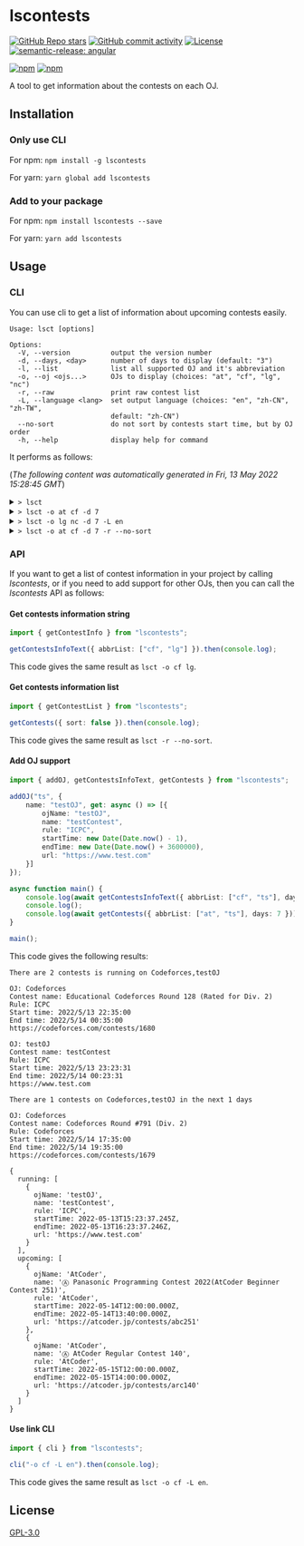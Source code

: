 # lscontests

[![GitHub Repo stars](https://img.shields.io/github/stars/StableAgOH/lscontests?style=social)](https://github.com/StableAgOH/lscontests)
[![GitHub commit activity](https://img.shields.io/github/commit-activity/m/StableAgOH/lscontests?logo=github)](https://github.com/StableAgOH/lscontests)
[![License](https://img.shields.io/github/license/StableAgOH/lscontests)](https://github.com/StableAgOH/lscontests)
[![semantic-release: angular](https://img.shields.io/badge/semantic--release-angular-e10079?logo=semantic-release)](https://github.com/semantic-release/semantic-release)

[![npm](https://img.shields.io/npm/v/lscontests?logo=npm)](https://www.npmjs.com/package/lscontests)
[![npm](https://img.shields.io/npm/dw/lscontests?logo=npm)](https://www.npmjs.com/package/lscontests)

A tool to get information about the contests on each OJ.

## Installation

### Only use CLI

For npm: `npm install -g lscontests`

For yarn: `yarn global add lscontests`

### Add to your package

For npm: `npm install lscontests --save`

For yarn: `yarn add lscontests`

## Usage

### CLI

You can use cli to get a list of information about upcoming contests easily.

<!-- block_help begin -->
```text
Usage: lsct [options]

Options:
  -V, --version          output the version number
  -d, --days, <day>      number of days to display (default: "3")
  -l, --list             list all supported OJ and it's abbreviation
  -o, --oj <ojs...>      OJs to display (choices: "at", "cf", "lg", "nc")
  -r, --raw              print raw contest list
  -L, --language <lang>  set output language (choices: "en", "zh-CN", "zh-TW",
                         default: "zh-CN")
  --no-sort              do not sort by contests start time, but by OJ order
  -h, --help             display help for command
```
<!-- block_help end -->

It performs as follows:

<!-- block_cli begin -->
(*The following content was automatically generated in Fri, 13 May 2022 15:28:45 GMT*)

<details>
<summary> <code>> lsct </code> </summary>

```text
在 AtCoder,Codeforces,Luogu,NowCoder 上有 3 场正在进行的比赛

比赛平台: NowCoder
比赛名称：牛客竞赛博弈专题班 Sprague-Grundy 函数（SG 函数、图游戏、Nim 和）
赛制: ICPC
开始时间: 5/13/2022, 04:00:00
结束时间: 5/21/2022, 13:00:00
https://ac.nowcoder.com/acm/contest/34655

比赛平台: NowCoder
比赛名称: 2022 图论班第一章图匹配例题与习题
赛制: ICPC
开始时间: 5/13/2022, 06:00:00
结束时间: 5/30/2022, 08:00:00
https://ac.nowcoder.com/acm/contest/34649

比赛平台: Codeforces
比赛名称: Educational Codeforces Round 128 (Rated for Div. 2)
赛制: ICPC
开始时间: 5/13/2022, 14:35:00
结束时间: 5/13/2022, 16:35:00
https://codeforces.com/contests/1680

接下来的 3 天内在 AtCoder,Codeforces,Luogu,NowCoder 上有 8 场比赛

比赛平台: NowCoder
比赛名称：第二届天元编程邀请赛（提高组）
赛制: IOI
开始时间: 5/14/2022, 04:30:00
结束时间: 5/14/2022, 09:00:00
https://ac.nowcoder.com/acm/contest/33335

比赛平台: NowCoder
比赛名称：第二届天元编程邀请赛（普及组）
赛制: IOI
开始时间: 5/14/2022, 04:30:00
结束时间: 5/14/2022, 08:00:00
https://ac.nowcoder.com/acm/contest/33341

比赛平台: NowCoder
比赛名称：第十八届西南科技大学 ACM 程序设计竞赛（同步赛）
赛制: ICPC
开始时间: 5/14/2022, 05:00:00
结束时间: 5/14/2022, 10:00:00
https://ac.nowcoder.com/acm/contest/33540

比赛平台: Luogu
比赛名称: 【LGR-109】洛谷 5 月月赛 II & Windy Round 6
赛制: IOI
开始时间: 5/14/2022, 06:00:00
结束时间: 5/14/2022, 10:00:00
https://www.luogu.com.cn/contest/68326

比赛平台: Codeforces
比赛名称: Codeforces Round #791 (Div. 2)
赛制: Codeforces
开始时间: 5/14/2022, 09:35:00
结束时间: 5/14/2022, 11:35:00
https://codeforces.com/contests/1679

比赛平台: AtCoder
比赛名称: Ⓐ Panasonic Programming Contest 2022 (AtCoder Beginner Contest 251)
赛制: AtCoder
开始时间: 5/14/2022, 12:00:00
结束时间: 5/14/2022, 13:40:00
https://atcoder.jp/contests/abc251

比赛平台: Luogu
比赛名称: 「WHOI」Round 1
赛制: IOI
开始时间: 5/15/2022, 06:00:00
结束时间: 5/15/2022, 10:00:00
https://www.luogu.com.cn/contest/67377

比赛平台: AtCoder
比赛名称: Ⓐ AtCoder Regular Contest 140
赛制: AtCoder
开始时间: 5/15/2022, 12:00:00
结束时间: 5/15/2022, 14:00:00
https://atcoder.jp/contests/arc140
```

</details>

<details>
<summary> <code>> lsct -o at cf -d 7</code> </summary>

```text
在 AtCoder,Codeforces 上有 1 场正在进行的比赛

比赛平台: Codeforces
比赛名称: Educational Codeforces Round 128 (Rated for Div. 2)
赛制: ICPC
开始时间: 5/13/2022, 14:35:00
结束时间: 5/13/2022, 16:35:00
https://codeforces.com/contests/1680

接下来的 7 天内在 AtCoder,Codeforces 上有 3 场比赛

比赛平台: Codeforces
比赛名称: Codeforces Round #791 (Div. 2)
赛制: Codeforces
开始时间: 5/14/2022, 09:35:00
结束时间: 5/14/2022, 11:35:00
https://codeforces.com/contests/1679

比赛平台: AtCoder
比赛名称: Ⓐ Panasonic Programming Contest 2022 (AtCoder Beginner Contest 251)
赛制: AtCoder
开始时间: 5/14/2022, 12:00:00
结束时间: 5/14/2022, 13:40:00
https://atcoder.jp/contests/abc251

比赛平台: AtCoder
比赛名称: Ⓐ AtCoder Regular Contest 140
赛制: AtCoder
开始时间: 5/15/2022, 12:00:00
结束时间: 5/15/2022, 14:00:00
https://atcoder.jp/contests/arc140
```

</details>

<details>
<summary> <code>> lsct -o lg nc -d 7 -L en</code> </summary>

```text
There are 2 contests is running on Luogu,NowCoder

OJ: NowCoder
Contest name: 牛客竞赛博弈专题班 Sprague-Grundy 函数（SG 函数、图游戏、Nim 和）
Rule: ICPC
Start time: 5/13/2022, 04:00:00
End time: 5/21/2022, 13:00:00
https://ac.nowcoder.com/acm/contest/34655

OJ: NowCoder
Contest name: 2022 图论班第一章图匹配例题与习题
Rule: ICPC
Start time: 5/13/2022, 06:00:00
End time: 5/30/2022, 08:00:00
https://ac.nowcoder.com/acm/contest/34649

There are 5 contests on Luogu,NowCoder in the next 7 days

OJ: NowCoder
Contest name: 第二届天元编程邀请赛（提高组）
Rule: IOI
Start time: 5/14/2022, 04:30:00
End time: 5/14/2022, 09:00:00
https://ac.nowcoder.com/acm/contest/33335

OJ: NowCoder
Contest name: 第二届天元编程邀请赛（普及组）
Rule: IOI
Start time: 5/14/2022, 04:30:00
End time: 5/14/2022, 08:00:00
https://ac.nowcoder.com/acm/contest/33341

OJ: NowCoder
Contest name: 第十八届西南科技大学 ACM 程序设计竞赛（同步赛）
Rule: ICPC
Start time: 5/14/2022, 05:00:00
End time: 5/14/2022, 10:00:00
https://ac.nowcoder.com/acm/contest/33540

OJ: Luogu
Contest name: 【LGR-109】洛谷 5 月月赛 II & Windy Round 6
Rule: IOI
Start time: 5/14/2022, 06:00:00
End time: 5/14/2022, 10:00:00
https://www.luogu.com.cn/contest/68326

OJ: Luogu
Contest name: 「WHOI」Round 1
Rule: IOI
Start time: 5/15/2022, 06:00:00
End time: 5/15/2022, 10:00:00
https://www.luogu.com.cn/contest/67377
```

</details>

<details>
<summary> <code>> lsct -o at cf -d 7 -r --no-sort</code> </summary>

```json
{
  "running": [
    {
      "ojName": "Codeforces",
      "name": "Educational Codeforces Round 128 (Rated for Div. 2)",
      "rule": "ICPC",
      "startTime": "2022-05-13T14:35:00.000Z",
      "endTime": "2022-05-13T16:35:00.000Z",
      "url": "https://codeforces.com/contests/1680"
    }
  ],
  "upcoming": [
    {
      "ojName": "AtCoder",
      "name": "Ⓐ Panasonic Programming Contest 2022(AtCoder Beginner Contest 251)",
      "rule": "AtCoder",
      "startTime": "2022-05-14T12:00:00.000Z",
      "endTime": "2022-05-14T13:40:00.000Z",
      "url": "https://atcoder.jp/contests/abc251"
    },
    {
      "ojName": "AtCoder",
      "name": "Ⓐ AtCoder Regular Contest 140",
      "rule": "AtCoder",
      "startTime": "2022-05-15T12:00:00.000Z",
      "endTime": "2022-05-15T14:00:00.000Z",
      "url": "https://atcoder.jp/contests/arc140"
    },
    {
      "ojName": "Codeforces",
      "name": "Codeforces Round #791 (Div. 2)",
      "rule": "Codeforces",
      "startTime": "2022-05-14T09:35:00.000Z",
      "endTime": "2022-05-14T11:35:00.000Z",
      "url": "https://codeforces.com/contests/1679"
    }
  ]
}
```

</details>
<!-- block_cli end -->

### API

If you want to get a list of contest information in your project by calling *lscontests*, or if you need to add support for other OJs, then you can call the *lscontests* API as follows:

#### Get contests information string

```typescript
import { getContestInfo } from "lscontests";

getContestsInfoText({ abbrList: ["cf", "lg"] }).then(console.log);
```

This code gives the same result as `lsct -o cf lg`.

#### Get contests information list

```typescript
import { getContestList } from "lscontests";

getContests({ sort: false }).then(console.log);
```

This code gives the same result as `lsct -r --no-sort`.

#### Add OJ support

```typescript
import { addOJ, getContestsInfoText, getContests } from "lscontests";

addOJ("ts", {
    name: "testOJ", get: async () => [{
        ojName: "testOJ",
        name: "testContest",
        rule: "ICPC",
        startTime: new Date(Date.now() - 1),
        endTime: new Date(Date.now() + 3600000),
        url: "https://www.test.com"
    }]
});

async function main() {
    console.log(await getContestsInfoText({ abbrList: ["cf", "ts"], days: 1 }, "en"));
    console.log();
    console.log(await getContests({ abbrList: ["at", "ts"], days: 7 }));
}

main();
```

This code gives the following results:

```text
There are 2 contests is running on Codeforces,testOJ

OJ: Codeforces
Contest name: Educational Codeforces Round 128 (Rated for Div. 2)
Rule: ICPC
Start time: 2022/5/13 22:35:00
End time: 2022/5/14 00:35:00
https://codeforces.com/contests/1680

OJ: testOJ
Contest name: testContest
Rule: ICPC
Start time: 2022/5/13 23:23:31
End time: 2022/5/14 00:23:31
https://www.test.com

There are 1 contests on Codeforces,testOJ in the next 1 days

OJ: Codeforces
Contest name: Codeforces Round #791 (Div. 2)
Rule: Codeforces
Start time: 2022/5/14 17:35:00
End time: 2022/5/14 19:35:00
https://codeforces.com/contests/1679

{
  running: [
    {
      ojName: 'testOJ',
      name: 'testContest',
      rule: 'ICPC',
      startTime: 2022-05-13T15:23:37.245Z,
      endTime: 2022-05-13T16:23:37.246Z,
      url: 'https://www.test.com'
    }
  ],
  upcoming: [
    {
      ojName: 'AtCoder',
      name: 'Ⓐ Panasonic Programming Contest 2022(AtCoder Beginner Contest 251)',
      rule: 'AtCoder',
      startTime: 2022-05-14T12:00:00.000Z,
      endTime: 2022-05-14T13:40:00.000Z,
      url: 'https://atcoder.jp/contests/abc251'
    },
    {
      ojName: 'AtCoder',
      name: 'Ⓐ AtCoder Regular Contest 140',
      rule: 'AtCoder',
      startTime: 2022-05-15T12:00:00.000Z,
      endTime: 2022-05-15T14:00:00.000Z,
      url: 'https://atcoder.jp/contests/arc140'
    }
  ]
}
```

#### Use link CLI

```typescript
import { cli } from "lscontests";

cli("-o cf -L en").then(console.log);
```

This code gives the same result as `lsct -o cf -L en`.

## License

[GPL-3.0](https://www.gnu.org/licenses/gpl-3.0.html)
